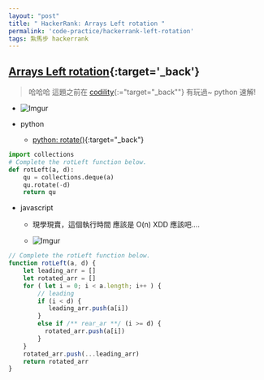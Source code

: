 ```yaml
---
layout: "post"
title: " HackerRank: Arrays Left rotation "
permalink: 'code-practice/hackerrank-left-rotation'
tags: 紮馬步 hackerrank
---
```



## [Arrays Left rotation](https://www.hackerrank.com/challenges/ctci-array-left-rotation/problem?h_l=interview&playlist_slugs%5B%5D=interview-preparation-kit&playlist_slugs%5B%5D=arrays){:target='_back'}

> 哈哈哈 這題之前在 [codility](https://www.codility.com/){:="target="_back""} 有玩過~ python 速解!


- ![Imgur](https://i.imgur.com/d5Xg820.gif)


- python

   - [python: rotate()](https://pythontic.com/containers/deque/rotate){:target="_back"}

~~~py
import collections
# Complete the rotLeft function below.
def rotLeft(a, d):
    qu = collections.deque(a)
    qu.rotate(-d)
    return qu
~~~


- javascript

   - 現學現賣，這個執行時間 應該是 O(n) XDD 應該吧....

   - ![Imgur](https://i.imgur.com/KKhlDoq.jpg)

~~~js
// Complete the rotLeft function below.
function rotLeft(a, d) {
    let leading_arr = []
    let rotated_arr = []
    for ( let i = 0; i < a.length; i++ ) {
        // leading
        if (i < d) {
           leading_arr.push(a[i])
        }
        else if /** rear_ar **/ (i >= d) {
          rotated_arr.push(a[i])
        }
    }
    rotated_arr.push(...leading_arr)
    return rotated_arr
}
~~~
